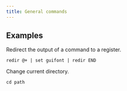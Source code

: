 ```yaml
---
title: General commands
---
```


## Examples

Redirect the output of a command to a register.

```vim
redir @+ | set guifont | redir END
```

Change current directory.

```vim
cd path
```
